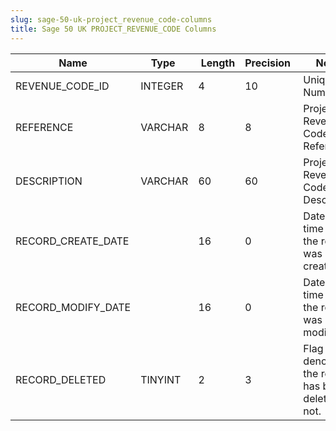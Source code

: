 ```yaml
---
slug: sage-50-uk-project_revenue_code-columns
title: Sage 50 UK PROJECT_REVENUE_CODE Columns
---
```

| Name | Type  |  Length | Precision  |  Notes  | Example |
| --- | --- | --- | --- | --- | --- |
| REVENUE_CODE_ID | INTEGER | 4 | 10 | Unique ID Number | 1 |
| REFERENCE | VARCHAR | 8 | 8 | Project Revenue Code Reference | REV |
| DESCRIPTION | VARCHAR | 60 | 60 | Project Revenue Code Description | Revenue |
| RECORD_CREATE_DATE |  | 16 | 0 | Date and time when the record was created. | 27/04/2010 17:16:58 |
| RECORD_MODIFY_DATE |  | 16 | 0 | Date and time when the record was modified. | 04/08/2017 14:18:53 |
| RECORD_DELETED | TINYINT | 2 | 3 | Flag denoting if the record has been deleted or not. | 0 |
